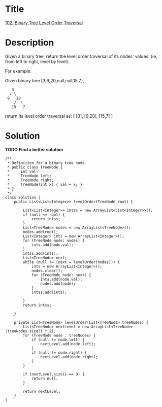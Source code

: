 # Title
[102. Binary Tree Level Order Traversal](https://leetcode.com/problems/binary-tree-level-order-traversal/)

# Description
Given a binary tree, return the level order traversal of its nodes' values. (ie, from left to right, level by level).

For example:

Given binary tree [3,9,20,null,null,15,7],

       3
      / \
     9   20
        /  \
       15   7
   
return its level order traversal as:
[
  [3],
  [9,20],
  [15,7]
]
# Solution
**TODO Find a better solution**

    /**
     * Definition for a binary tree node.
     * public class TreeNode {
     *     int val;
     *     TreeNode left;
     *     TreeNode right;
     *     TreeNode(int x) { val = x; }
     * }
     */
    class Solution {
        public List<List<Integer>> levelOrder(TreeNode root) {

            List<List<Integer>> intss = new ArrayList<List<Integer>>();
            if (null == root) {
                return intss;
            }
            List<TreeNode> nodes = new ArrayList<TreeNode>();
            nodes.add(root);
            List<Integer> ints = new ArrayList<Integer>();
            for (TreeNode node: nodes) {
                ints.add(node.val);
            }
            intss.add(ints);
            List<TreeNode> next; 
            while (null != (next = levelOrder(nodes))) {
                ints = new ArrayList<Integer>();
                nodes.clear();
                for (TreeNode node: next) {
                    ints.add(node.val);
                    nodes.add(node);
                }
                intss.add(ints);

            }
            return intss;

        }

        private List<TreeNode> levelOrder(List<TreeNode> treeNodes) {
            List<TreeNode> nextLevel = new ArrayList<TreeNode>(treeNodes.size() * 2);
            for (TreeNode node : treeNodes) {
                if (null != node.left) {
                    nextLevel.add(node.left);
                }
                if (null != node.right) {
                    nextLevel.add(node.right);
                }
            }

            if (nextLevel.size() == 0) {
                return null;
            }

            return nextLevel;
        }
    }
